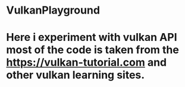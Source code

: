# VulkanPlayground
# Here i experiment with vulkan API most of the code is taken from the https://vulkan-tutorial.com and other vulkan learning sites.
